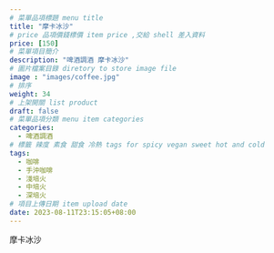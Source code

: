 ```yaml
---
# 菜單品項標題 menu title 
title: "摩卡冰沙"
# price 品項價錢標價 item price ,交給 shell 差入資料
price: [150] 
# 菜單項目簡介 
description: "啤酒調酒 摩卡冰沙"
# 圖片檔案目錄 diretory to store image file
image : "images/coffee.jpg"
# 排序
weight: 34 
# 上架開關 list product 
draft: false
# 菜單品項分類 menu item categories 
categories:
  - 啤酒調酒 
# 標籤 辣度 素食 甜食 冷熱 tags for spicy vegan sweet hot and cold 
tags:
  - 咖啡
  - 手沖咖啡 
  - 淺培火
  - 中培火
  - 深培火
# 項目上傳日期 item upload date 
date: 2023-08-11T23:15:05+08:00
---
```


 摩卡冰沙
